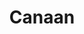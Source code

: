 --- 
title: "Canaan"
publishdate: "2019-8-28T16:48:46+02:00"
src: "https://365manga.net/manga/canaan"
image: "https://data.365manga.net/images/thumbnails/6353-canaan.jpg"
description: "Two years ago, Shibuya was ravaged by a biological terrorist attack using the deadly Ua virus. Maria Osawa was saved when her father inoculated her against the virus, but is left with partial amnesia from the shock. Now working as a cameraman, she reunited with her friend Canaan in Hong Kong. Canaan is an assassin gifted with synesthesia, and she's being targeted by the terrorist squad Snake. Meanwhile, numerous groups…"
---